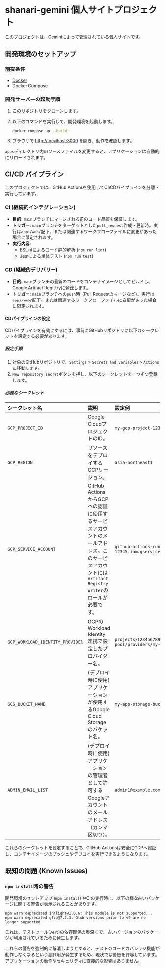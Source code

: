 # shanari-gemini 個人サイトプロジェクト

このプロジェクトは、Geminiによって管理されている個人サイトです。

## 開発環境のセットアップ

### 前提条件

- [Docker](https://docs.docker.com/get-docker/)
- Docker Compose

### 開発サーバーの起動手順

1.  このリポジトリをクローンします。
2.  以下のコマンドを実行して、開発環境を起動します。

    ```bash
    docker compose up --build
    ```

3.  ブラウザで [http://localhost:3000](http://localhost:3000) を開き、動作を確認します。

`apps`ディレクトリ内のソースファイルを変更すると、アプリケーションは自動的にリロードされます。

## CI/CD パイプライン

このプロジェクトでは、GitHub Actionsを使用してCI/CDパイプラインを分離・実行しています。

### CI (継続的インテグレーション)

- **目的:** `main`ブランチにマージされる前のコード品質を保証します。
- **トリガー:** `main`ブランチをターゲットとした`pull_request`作成・更新時。実行は`apps/web/`配下、または関連するワークフローファイルに変更があった場合に限定されます。
- **実行内容:**
    - ESLintによるコード静的解析 (`npm run lint`)
    - Jestによる単体テスト (`npm run test`)

### CD (継続的デリバリー)

- **目的:** `main`ブランチの最新のコードをコンテナイメージとしてビルドし、Google Artifact Registryに登録します。
- **トリガー:** `main`ブランチへの`push`時（Pull Requestのマージなど）。実行は`apps/web/`配下、または関連するワークフローファイルに変更があった場合に限定されます。

#### CDパイプラインの設定

CDパイプラインを有効にするには、事前にGitHubリポジトリに以下のシークレットを設定する必要があります。

##### 設定手順

1.  対象のGitHubリポジトリで、`Settings` > `Secrets and variables` > `Actions` に移動します。
2.  `New repository secret`ボタンを押し、以下のシークレットを一つずつ登録します。

##### 必要なシークレット

| シークレット名                      | 説明                                                                                                                                                           | 設定例                                                                              |
| :---------------------------------- | :------------------------------------------------------------------------------------------------------------------------------------------------------------- | :---------------------------------------------------------------------------------- |
| `GCP_PROJECT_ID`                    | Google CloudプロジェクトのID。                                                                                                                                 | `my-gcp-project-12345`                                                              |
| `GCP_REGION`                        | リソースをデプロイするGCPリージョン。                                                                                                                          | `asia-northeast1`                                                                   |
| `GCP_SERVICE_ACCOUNT`               | GitHub ActionsからGCPへの認証に使用するサービスアカウントのメールアドレス。このサービスアカウントには`Artifact Registry Writer`のロールが必要です。 | `github-actions-runner@my-gcp-project-12345.iam.gserviceaccount.com`                |
| `GCP_WORKLOAD_IDENTITY_PROVIDER`    | GCPのWorkload Identity連携で設定したプロバイダー名。                                                                                                           | `projects/1234567890/locations/global/workloadIdentityPools/my-pool/providers/my-provider` |
| `GCS_BUCKET_NAME`                   | (デプロイ時に使用) アプリケーションが使用するGoogle Cloud Storageのバケット名。                                                                                | `my-app-storage-bucket`                                                             |
| `ADMIN_EMAIL_LIST`                  | (デプロイ時に使用) アプリケーションの管理者として許可するGoogleアカウントのメールアドレス（カンマ区切り）。                                                      | `admin1@example.com,admin2@example.com`                                             |

これらのシークレットを設定することで、GitHub Actionsは安全にGCPへ認証し、コンテナイメージのプッシュやデプロイを実行できるようになります。

## 既知の問題 (Known Issues)

### `npm install`時の警告

開発環境のセットアップ (`npm install`) やCIの実行時に、以下の様な古いパッケージに関する警告が表示されることがあります。

```
npm warn deprecated inflight@1.0.6: This module is not supported...
npm warn deprecated glob@7.2.3: Glob versions prior to v9 are no longer supported
```

これは、テストツール(`Jest`)の依存関係の奥深くで、古いバージョンのパッケージが利用されているために発生します。

これらの警告を強制的に解消しようとすると、テストのコードカバレッジ機能が動作しなくなるという副作用が発生するため、現状では警告を許容しています。アプリケーションの動作やセキュリティに直接的な影響はありません。